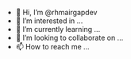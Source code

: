 - 👋 Hi, I’m @rhmairgapdev
- 👀 I’m interested in ...
- 🌱 I’m currently learning ...
- 💞️ I’m looking to collaborate on ...
- 📫 How to reach me ...

<!---
rhmairgapdev/rhmairgapdev is a ✨ special ✨ repository because its `README.md` (this file) appears on your GitHub profile.
You can click the Preview link to take a look at your changes.
--->
